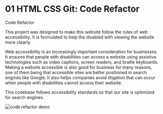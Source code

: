 # 01 HTML CSS Git: Code Refactor

Code Refactor

This project was designed to make this website follow the rules of web accessibility.  It is formulated to help the disabled with viewing the website more clearly.


Web accessibility is an increasingly important consideration for businesses. It ensures that people with disabilities can access a website using assistive technologies such as video captions, screen readers, and braille keyboards. Making a website accessible is also good for business for many reasons, one of them being that accessible sites are better positioned in search engines like Google. It also helps companies avoid litigation that can occur when people with disabilities cannot access their website.

This codebase follows accessibility standards so that our site is optimized for search engines.


![code refactor demo](./Assets/01-html-css-git-homework-demo.png)



